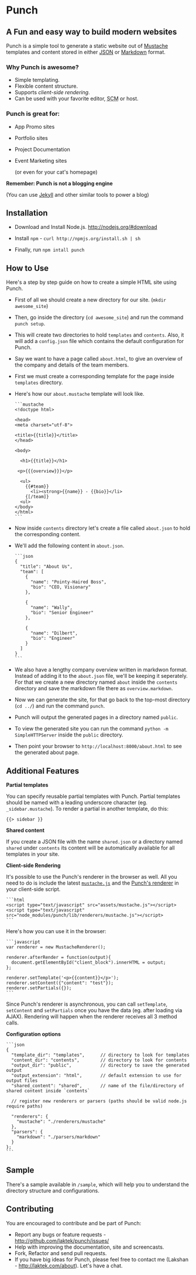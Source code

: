 # Punch 
## A Fun and easy way to build modern websites  

Punch is a simple tool to generate a static website out of [Mustache](http://mustache.github.com/) templates and content stored in either [JSON](http://json.org) or [Markdown](daringfireball.net/projects/markdown/) format.

### Why Punch is awesome?

* Simple templating.
* Flexible content structure.
* Supports _client-side rendering_.
* Can be used with your favorite editor, <abbr title='Source Code Management Software'>SCM</abbr> or host.

### Punch is great for:

* App Promo sites
* Portfolio sites
* Project Documentation
* Event Marketing sites

  (or even for your cat's homepage)

**Remember: Punch is not a blogging engine**

(You can use [Jekyll](https://github.com/mojombo/jekyll) and other similar tools to power a blog)

## Installation

* Download and Install Node.js. http://nodejs.org/#download 

* Install `npm` - `curl http://npmjs.org/install.sh | sh`

* Finally, run `npm intall punch`

## How to Use 

Here's a step by step guide on how to create a simple HTML site using Punch.

* First of all we should create a new directory for our site. (`mkdir awesome_site`)

* Then, go inside the directory (`cd awesome_site`) and run the command `punch setup`.

* This will create two directories to hold `templates` and `contents`. Also, it will add a `config.json` file which contains the default configuration for Punch.

* Say we want to have a page called `about.html`, to give an overview of the company and details of the team members.

* First we must create a corresponding template for the page inside `templates` directory.

* Here's how our `about.mustache` template will look like.

      ```mustache
      <!doctype html>

      <head>
      <meta charset="utf-8">

      <title>{{title}}</title>
      </head>

      <body>

        <h1>{{title}}</h1>

       <p>{{{overview}}}</p> 
        
        <ul>
          {{#team}}
            <li><strong>{{name}} - {{bio}}</li>
          {[/team]}
        <ul>
      </body>
      </html>
      ```

* Now inside `contents` directory let's create a file called `about.json` to hold the corresponding content.

* We'll add the following content in `about.json`.
  
      ```json
      {
        "title": "About Us",
        "team": [
          {
            "name": "Pointy-Haired Boss",
            "bio": "CEO, Visionary"
          },

          {
            "name": "Wally",
            "bio": "Senior Engineer"
          },

          {
            "name": "Dilbert",
            "bio": "Engineer"
          }
        ]
      }
      ```

* We also have a lengthy company overview written in markdwon format. Instead of adding it to the `about.json` file, we'll be keeping it seperately. For that we create a new directory named `about` inside the `contents` directory and save the markdown file there as `overview.markdown`.

* Now we can generate the site, for that go back to the top-most directory (`cd ../`) and run the command `punch`.

* Punch will output the generated pages in a directory named `public`.

* To view the generated site you can run the command `python -m SimpleHTTPServer` inside the `public` directory. 

* Then point your browser to `http://localhost:8000/about.html` to see the generated about page.

## Additional Features

**Partial templates**

You can specify reusable partial templates with Punch. Partial templates should be named with a leading underscore character (eg. `_sidebar.mustache`). To render a partial in another template, do this:  

    {{> sidebar }}

**Shared content**

If you create a JSON file with the name `shared.json` or a directory named `shared` under `contents` its content will be automatically available for all templates in your site.

**Client-side Rendering**

It's possible to use the Punch's renderer in the browser as well. All you need to do is include the latest [`mustache.js`](https://github.com/janl/mustache.js/) and the [Punch's renderer](https://github.com/laktek/Punch/tree/master/lib/renderers) in your client-side script.

    ```html
    <script type="text/javascript" src="assets/mustache.js"></script>
    <script type="text/javascript" src="node_modules/punch/lib/renderers/mustache.js"></script>
    ```

Here's how you can use it in the browser:

    ```javascript
    var renderer = new MustacheRenderer();

    renderer.afterRender = function(output){
      document.getElementById("client_block").innerHTML = output;
    };

    renderer.setTemplate('<p>{{content}}</p>');
    renderer.setContent({"content": "test"});
    renderer.setPartials({});
    ```
 
Since Punch's renderer is asynchronous, you can call `setTemplate`, `setContent` and `setPartials` once you have the data (eg. after loading via AJAX). Rendering will happen when the renderer receives all 3 method calls.

**Configuration options**

    ```json
    {
      "template_dir": "templates",      // directory to look for templates
      "content_dir": "contents",        // directory to look for contents
      "output_dir": "public",           // directory to save the generated output
      "output_extension": "html",       // default extension to use for output files
      "shared_content": "shared",       // name of the file/directory of shared content inside `contents`

      // register new renderers or parsers (paths should be valid node.js require paths)

      "renderers": {
        "mustache": "./renderers/mustache" 
      },
      "parsers": {
        "markdown": "./parsers/markdown" 
      }
    };
    ```

## Sample

There's a sample available in `/sample`, which will help you to understand the directory structure and configurations.

## Contributing

You are encouraged to contribute and be part of Punch:

* Report any bugs or feature requests - http://github.com/laktek/punch/issues/
* Help with improving the documentation, site and screencasts.
* Fork, Refactor and send pull requests.
* If you have big ideas for Punch, please feel free to contact me (Lakshan - http://laktek.com/about). Let's have a chat.


